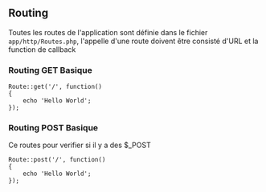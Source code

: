 ## Routing

Toutes les routes de l'application sont définie dans le fichier `app/http/Routes.php`, l'appelle d'une route doivent être consisté d'URL et la function de callback

### Routing GET Basique

	Route::get('/', function()
	{
		echo 'Hello World';
	});

### Routing POST Basique

Ce routes pour verifier si il y a des $_POST

	Route::post('/', function()
	{
		echo 'Hello World';
	});
